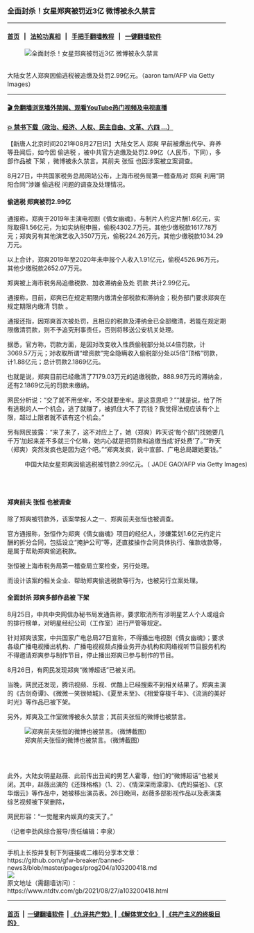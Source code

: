 ### 全面封杀！女星郑爽被罚近3亿 微博被永久禁言
------------------------

#### [首页](https://github.com/gfw-breaker/banned-news3/blob/master/README.md) &nbsp;&nbsp;|&nbsp;&nbsp; [法轮功真相](https://github.com/begood0513/basic/blob/master/README.md)  &nbsp;&nbsp;|&nbsp;&nbsp; [手把手翻墙教程](https://github.com/gfw-breaker/guides/wiki)  &nbsp;&nbsp;|&nbsp;&nbsp; [一键翻墙软件](https://github.com/gfw-breaker/nogfw/blob/master/README.md)  



<div><div class="featured_image">
 <figure>
  <img alt="全面封杀！女星郑爽被罚近3亿 微博被永久禁言" src="https://i.ntdtv.com/assets/uploads/2021/05/GettyImages-142956741-800x450.jpg"/>
 </figure><br/>
 <span class="caption">
  大陆女艺人郑爽因偷逃税被追缴及处罚2.99亿元。（aaron tam/AFP via Getty Images）
 </span>
</div>
</div><hr/>

#### [ 🎬  免翻墙浏览墙外禁闻、观看YouTube热门视频及电视直播](https://github.com/gfw-breaker/HelloWorld)

#### [ 💥  禁书下载（政治、经济、人权、民主自由、文革、六四 ...）](https://github.com/gfw-breaker/books/blob/master/README.md)

<div><div class="post_content" itemprop="articleBody">
 <p>
  【新唐人北京时间2021年08月27日讯】大陆女艺人
  <ok href="https://www.ntdtv.com/gb/郑爽.htm">
   郑爽
  </ok>
  早前被爆出代孕、弃养等丑闻后，如今因
  <ok href="https://www.ntdtv.com/gb/偷逃税.htm">
   偷逃税
  </ok>
  ，被中共官方追缴及处罚2.99亿（人民币，下同），多部作品被
  <ok href="https://www.ntdtv.com/gb/下架.htm">
   下架
  </ok>
  ，微博被永久禁言。其前夫
  <ok href="https://www.ntdtv.com/gb/张恒.htm">
   张恒
  </ok>
  也因涉案被立案调查。
 </p>
 <p>
  8月27日，中共国家税务总局网站公布，上海市税务局第一稽查局对
  <ok href="https://www.ntdtv.com/gb/郑爽.htm">
   郑爽
  </ok>
  利用“阴阳合同”涉嫌
  <ok href="https://www.ntdtv.com/gb/偷逃税.htm">
   偷逃税
  </ok>
  问题的调查及处理情况。
 </p>
 <h4>
  偷逃税 郑爽被罚2.99亿
 </h4>
 <p>
  通报称，郑爽于2019年主演电视剧《倩女幽魂》，与制片人约定片酬1.6亿元，实际取得1.56亿元，为如实纳税申报，偷税4302.7万元，其他少缴税款1617.78万元；郑爽另有其他演艺收入3507万元，偷税224.26万元，其他少缴税款1034.29万元。
 </p>
 <p>
  以上合计，郑爽2019年至2020年未申报个人收入1.91亿元，偷税4526.96万元，其他少缴税款2652.07万元。
 </p>
 <p>
  郑爽被上海市税务局追缴税款、加收滞纳金及处
  <ok href="https://www.ntdtv.com/gb/罚款.htm">
   罚款
  </ok>
  共计2.99亿元。
 </p>
 <p>
  通报称，目前，郑爽已在规定期限内缴清全部税款和滞纳金；税务部门要求郑爽在规定期限内缴清
  <ok href="https://www.ntdtv.com/gb/罚款.htm">
   罚款
  </ok>
  。
 </p>
 <p>
  通报还指，因郑爽首次被处罚，且相应的税款及滞纳金已全部缴清，若能在规定期限缴清罚款，则不予追究刑事责任，否则将移送公安机关处理。
 </p>
 <p>
  据悉，官方称，罚款方面，是因对改变收入性质偷税部分处以4倍罚款，计3069.57万元；对收取所谓“增资款”完全隐瞒收入偷税部分处以5倍“顶格”罚款，计1.88亿元；总计罚款2.1869亿元。
 </p>
 <p>
  也就是说，郑爽目前已经缴清了7179.03万元的追缴税款，888.98万元的滞纳金，还有2.1869亿元的罚款未缴纳。
 </p>
 <p>
  网民分析说：“交了就不用坐牢，不交就要坐牢。是这意思吧？”“就是说，给了所有逃税的人一个机会，逃了就赚了，被抓住大不了罚钱？我觉得法规应该有个上限，超过上限者就不该有这个机会。”
 </p>
 <p>
  另有网民披露：“来了来了，这不对应上了，她（郑爽）昨天说‘每个部门找她要几千万’加起来差不多就三个亿嘛，她内心就是把罚款和追缴当成‘好处费’了。”“昨天（郑爽）突然发疯也是因为这个吧。”“郑爽发疯，说中宣部、广电总局跟她要钱。”
 </p>
 <figure class="wp-caption aligncenter" id="attachment_103042425" style="width: 600px">
  <img alt="" class="size-medium wp-image-103042425" src="https://i.ntdtv.com/assets/uploads/2021/01/GettyImages-1230704223-600x338.jpg">
   <br/><figcaption class="wp-caption-text">
    中国大陆女星郑爽因偷逃税被罚款2.99亿元。（ JADE GAO/AFP via Getty Images)
   </figcaption><br/>
  </img>
 </figure><br/>
 <h4>
  郑爽前夫
  <ok href="https://www.ntdtv.com/gb/张恒.htm">
   张恒
  </ok>
  也被调查
 </h4>
 <p>
  除了郑爽被罚款外，该案举报人之一、郑爽前夫张恒也被调查。
 </p>
 <p>
  官方通报称，张恒作为郑爽《倩女幽魂》项目的经纪人，涉嫌策划1.6亿元约定片酬的拆分合同，包括设立“掩护公司”等，还直接操作合同具体执行、催款收款等，是属于帮助郑爽偷逃税款。
 </p>
 <p>
  张恒被上海市税务局第一稽查局立案检查，另行处理。
 </p>
 <p>
  而设计该案的相关企业、帮助郑爽偷逃税款等行为，也被另行立案处理。
 </p>
 <h4>
  全面封杀 郑爽多部作品被
  <ok href="https://www.ntdtv.com/gb/下架.htm">
   下架
  </ok>
 </h4>
 <p>
  8月25日，中共中央网信办秘书局发通告称，要求取消所有涉明星艺人个人或组合的排行榜单，对明星经纪公司（工作室）进行严管等规定。
 </p>
 <p>
  针对郑爽该案，中共国家广电总局27日宣称，不得播出电视剧《倩女幽魂》；要求各级广播电视播出机构、广播电视视频点播业务开办机构和网络视听节目服务机构不得邀请郑爽参与制作节目，停止播出郑爽已参与制作的节目。
 </p>
 <p>
  8月26日，有网民发现郑爽“微博超话”已被关闭。
 </p>
 <p>
  当晚，网民还发现，腾讯视频、乐视、优酷上已经搜索不到相关结果了。郑爽主演的《古剑奇谭》、《微微一笑很倾城》、《夏至未至》、《相爱穿梭千年》、《流淌的美好时光》等作品已被下架。
 </p>
 <p>
  另外，郑爽及工作室微博被永久禁言；其前夫张恒的微博也被禁言。
 </p>
 <figure class="wp-caption aligncenter" id="attachment_103200465" style="width: 600px">
  <img alt="郑爽前夫张恒的微博也被禁言。（微博截图）" class="size-medium wp-image-103200465" src="https://i.ntdtv.com/assets/uploads/2021/08/5bd0d5ef42ff3139496c21b6319eff64-600x253.jpg">
   <br/><figcaption class="wp-caption-text">
    郑爽前夫张恒的微博也被禁言。（微博截图）
   </figcaption><br/>
  </img>
 </figure><br/>
 <p>
  此外，大陆女明星赵薇、此前传出丑闻的男艺人霍尊，他们的“微博超话”也被关闭。其中，赵薇出演的《还珠格格》（1、2）、《情深深雨濛濛》、《虎妈猫爸》、《京华烟云》等作品中，她被移出演员表。26日晚间，赵薇多部影视作品以及表演类综艺视频被下架删除，
 </p>
 <p>
  网民形容：“一觉醒来内娱真的变天了。”
 </p>
 <p>
  （记者李劲风综合报导/责任编辑：李泉）
 </p>
 <div class="single_ad">
 </div>
</div>
</div>
<hr/>
手机上长按并复制下列链接或二维码分享本文章：<br/>
https://github.com/gfw-breaker/banned-news3/blob/master/pages/prog204/a103200418.md <br/>
<a href='https://github.com/gfw-breaker/banned-news3/blob/master/pages/prog204/a103200418.md'><img src='https://github.com/gfw-breaker/banned-news3/blob/master/pages/prog204/a103200418.md.png'/></a> <br/>
原文地址（需翻墙访问）：https://www.ntdtv.com/gb/2021/08/27/a103200418.html


------------------------
#### [首页](https://github.com/gfw-breaker/banned-news3/blob/master/README.md) &nbsp;|&nbsp; [一键翻墙软件](https://github.com/gfw-breaker/nogfw/blob/master/README.md) &nbsp;| [《九评共产党》](https://github.com/gfw-breaker/9ping.md/blob/master/README.md#九评之一评共产党是什么) | [《解体党文化》](https://github.com/gfw-breaker/jtdwh.md/blob/master/README.md) | [《共产主义的终极目的》](https://github.com/gfw-breaker/gczydzjmd.md/blob/master/README.md)


<img src='http://gfw-breaker.win/banned-news3/pages/prog204/a103200418.md' width='0px' height='0px'/>